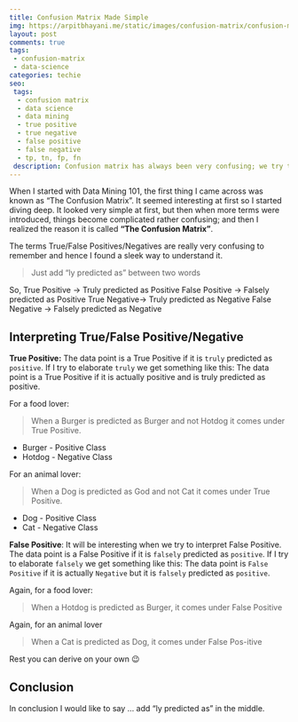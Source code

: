 ```yaml
---
title: Confusion Matrix Made Simple
img: https://arpitbhayani.me/static/images/confusion-matrix/confusion-matrix.jpg
layout: post
comments: true
tags:
 - confusion-matrix
 - data-science
categories: techie
seo:
 tags:
  - confusion matrix
  - data science
  - data mining
  - true positive
  - true negative
  - false positive
  - false negative
  - tp, tn, fp, fn
 description: Confusion matrix has always been very confusing; we try to mug it up before examination and then after a few days we don't even remember the difference between false positive and true negative. Hence I develop a simple trick to understand and remember it
---
```


When I started with Data Mining 101, the first thing I came across was known as “The Confusion Matrix”. It seemed interesting at first so I started diving deep. It looked very simple at first, but then when more terms were introduced, things become complicated rather confusing; and then I realized the reason it is called **“The Confusion Matrix”**.

The terms True/False Positives/Negatives are really very confusing to remember and hence I found a sleek way to understand it.

> Just add “ly predicted as” between two words

So,
True Positive → Truly predicted as Positive
False Positive → Falsely predicted as Positive
True Negative→ Truly predicted as Negative
False Negative → Falsely predicted as Negative

## Interpreting True/False Positive/Negative

**True Positive:**
The data point is a True Positive if it is `truly` predicted as `positive`. If I try to elaborate `truly` we get something like this: The data point is a True Positive if it is actually positive and is truly predicted as positive.

For a food lover:

> When a Burger is predicted as Burger and not Hotdog it comes under True Positive.

 - Burger - Positive Class
 - Hotdog - Negative Class

For an animal lover:

> When a Dog is predicted as God and not Cat it comes under True Positive.

 - Dog - Positive Class
 - Cat - Negative Class

**False Positive**:
It will be interesting when we try to interpret  False Positive.
The data point is a False Positive if it is `falsely` predicted as `positive`. If I try to elaborate `falsely` we get something like this: The data point is `False Positive` if it is actually `Negative` but it is `falsely` predicted as `positive`.

Again, for a food lover:

> When a Hotdog is predicted as Burger, it comes under False Positive

Again, for an animal lover

> When a Cat is predicted as Dog, it comes under False Pos-itive

Rest you can derive on your own 😉

## Conclusion

In conclusion I would like to say … add “ly predicted as” in the middle.
